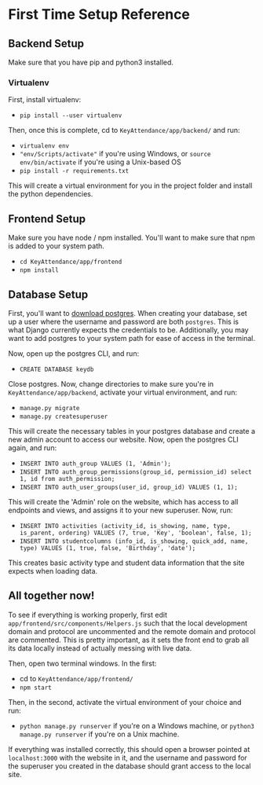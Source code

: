 # First Time Setup Reference

## Backend Setup

Make sure that you have pip and python3 installed.

### Virtualenv

First, install virtualenv:

* `pip install --user virtualenv`

Then, once this is complete, cd to `KeyAttendance/app/backend/` and run:

* `virtualenv env`
* `"env/Scripts/activate"` if you're using Windows, or `source env/bin/activate` if you're using a Unix-based OS
* `pip install -r requirements.txt`

This will create a virtual environment for you in the project folder and install the python dependencies.

## Frontend Setup

Make sure you have node / npm installed. You'll want to make sure that npm is added to your system path.

* `cd KeyAttendance/app/frontend`
* `npm install`

## Database Setup

First, you'll want to [download postgres](https://www.postgresql.org/download/). When creating your database, set up a user where the username and password are both `postgres`. This is what Django currently expects the credentials to be. Additionally, you may want to add postgres to your system path for ease of access in the terminal.

Now, open up the postgres CLI, and run:

* `CREATE DATABASE keydb`

Close postgres. Now, change directories to make sure you're in `KeyAttendance/app/backend`, activate your virtual environment, and run: 

* `manage.py migrate`
* `manage.py createsuperuser`

This will create the necessary tables in your postgres database and create a new admin account to access our website. Now, open the postgres CLI again, and run:

* `INSERT INTO auth_group VALUES (1, 'Admin');`
* `INSERT INTO auth_group_permissions(group_id, permission_id) select 1, id from auth_permission;`
* `INSERT INTO auth_user_groups(user_id, group_id) VALUES (1, 1);`

This will create the 'Admin' role on the website, which has access to all endpoints and views, and assigns it to your new superuser. Now, run:

* `INSERT INTO activities (activity_id, is_showing, name, type, is_parent, ordering) VALUES (7, true, 'Key', 'boolean', false, 1);`
* `INSERT INTO studentcolumns (info_id, is_showing, quick_add, name, type) VALUES (1, true, false, 'Birthday', 'date');`

This creates basic activity type and student data information that the site expects when loading data.

## All together now!

To see if everything is working properly, first edit `app/frontend/src/components/Helpers.js` such that the local development domain and protocol are uncommented and the remote domain and protocol are commented. This is pretty important, as it sets the front end to grab all its data locally instead of actually messing with live data.

Then, open two terminal windows. In the first:

* cd to `KeyAttendance/app/frontend/`
* `npm start`

Then, in the second, activate the virtual environment of your choice and run:

* `python manage.py runserver` if you're on a Windows machine, or `python3 manage.py runserver` if you're on a Unix machine.

If everything was installed correctly, this should open a browser pointed at `localhost:3000` with the website in it, and the username and password for the superuser you created in the database should grant access to the local site.